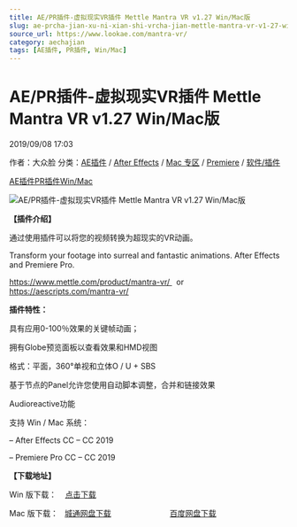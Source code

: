 ```yaml
---
title: AE/PR插件-虚拟现实VR插件 Mettle Mantra VR v1.27 Win/Mac版
slug: ae-prcha-jian-xu-ni-xian-shi-vrcha-jian-mettle-mantra-vr-v1-27-win-macban
source_url: https://www.lookae.com/mantra-vr/
category: aechajian
tags: [AE插件, PR插件, Win/Mac]
---
```

# AE/PR插件-虚拟现实VR插件 Mettle Mantra VR v1.27 Win/Mac版

2019/09/08 17:03

作者：大众脸
分类：[AE插件](https://www.lookae.com/after-effects/aechajian/) / [After Effects](https://www.lookae.com/after-effects/) / [Mac 专区](https://www.lookae.com/mac-osx/) / [Premiere](https://www.lookae.com/qitarjcj/premierezy/) / [软件/插件](https://www.lookae.com/qitarjcj/)

[AE插件](https://www.lookae.com/tag/ae%e6%8f%92%e4%bb%b6/)[PR插件](https://www.lookae.com/tag/pr%e6%8f%92%e4%bb%b6/)[Win/Mac](https://www.lookae.com/tag/winmac/)

![AE/PR插件-虚拟现实VR插件 Mettle Mantra VR v1.27 Win/Mac版](https://www.lookae.com/wp-content/uploads/2019/09/Mantra-VR.jpg "AE/PR插件-虚拟现实VR插件 Mettle Mantra VR v1.27 Win/Mac版-LookAE.com")

**【插件介绍】**

通过使用插件可以将您的视频转换为超现实的VR动画。

Transform your footage into surreal and fantastic animations. After Effects and Premiere Pro.

https://www.mettle.com/product/mantra-vr/   or    https://aescripts.com/mantra-vr/

**插件特性：**

具有应用0-100％效果的关键帧动画；

拥有Globe预览面板以查看效果和HMD视图

格式：平面，360°单视和立体O / U + SBS

基于节点的Panel允许您使用自动脚本调整，合并和链接效果

Audioreactive功能

支持 Win / Mac 系统：

– After Effects CC – CC 2019

– Premiere Pro CC – CC 2019

**【下载地址】**

Win 版下载：    [点击下载](https://www.lookae.com/mettle-201810/)

Mac 版下载：   [城通网盘下载](https://lookae.ctfile.com/fs/680462-396954165)                           [百度网盘下载](https://pan.baidu.com/s/1dFR_k_KDKtEieqF1lJC-xw)
